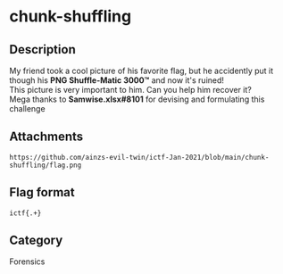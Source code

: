 # chunk-shuffling

## Description

My friend took a cool picture of his favorite flag, but he accidently put it though his **PNG Shuffle-Matic 3000™** and now it's ruined!  
This picture is very important to him. Can you help him recover it?  
Mega thanks to **Samwise.xlsx#8101** for devising and formulating this challenge

## Attachments
 
`https://github.com/ainzs-evil-twin/ictf-Jan-2021/blob/main/chunk-shuffling/flag.png`

## Flag format

`ictf{.+}`

## Category

Forensics
